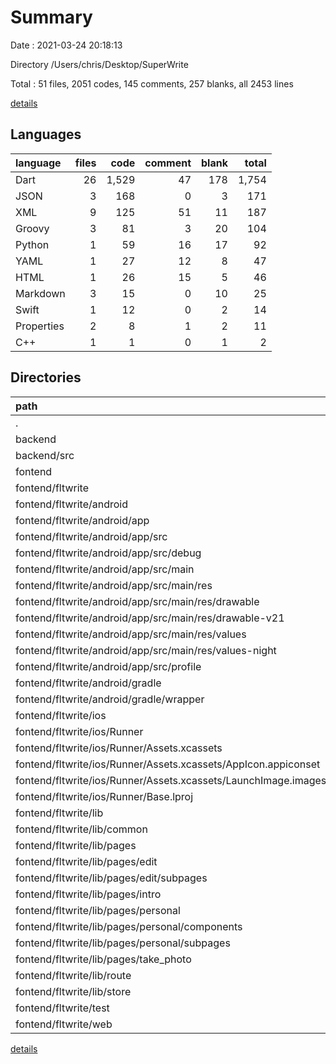 # Summary

Date : 2021-03-24 20:18:13

Directory /Users/chris/Desktop/SuperWrite

Total : 51 files,  2051 codes, 145 comments, 257 blanks, all 2453 lines

[details](details.md)

## Languages
| language | files | code | comment | blank | total |
| :--- | ---: | ---: | ---: | ---: | ---: |
| Dart | 26 | 1,529 | 47 | 178 | 1,754 |
| JSON | 3 | 168 | 0 | 3 | 171 |
| XML | 9 | 125 | 51 | 11 | 187 |
| Groovy | 3 | 81 | 3 | 20 | 104 |
| Python | 1 | 59 | 16 | 17 | 92 |
| YAML | 1 | 27 | 12 | 8 | 47 |
| HTML | 1 | 26 | 15 | 5 | 46 |
| Markdown | 3 | 15 | 0 | 10 | 25 |
| Swift | 1 | 12 | 0 | 2 | 14 |
| Properties | 2 | 8 | 1 | 2 | 11 |
| C++ | 1 | 1 | 0 | 1 | 2 |

## Directories
| path | files | code | comment | blank | total |
| :--- | ---: | ---: | ---: | ---: | ---: |
| . | 51 | 2,051 | 145 | 257 | 2,453 |
| backend | 1 | 59 | 16 | 17 | 92 |
| backend/src | 1 | 59 | 16 | 17 | 92 |
| fontend | 49 | 1,990 | 129 | 239 | 2,358 |
| fontend/fltwrite | 49 | 1,990 | 129 | 239 | 2,358 |
| fontend/fltwrite/android | 12 | 153 | 53 | 31 | 237 |
| fontend/fltwrite/android/app | 8 | 110 | 52 | 20 | 182 |
| fontend/fltwrite/android/app/src | 7 | 64 | 49 | 9 | 122 |
| fontend/fltwrite/android/app/src/debug | 1 | 4 | 3 | 1 | 8 |
| fontend/fltwrite/android/app/src/main | 5 | 56 | 43 | 7 | 106 |
| fontend/fltwrite/android/app/src/main/res | 4 | 26 | 32 | 6 | 64 |
| fontend/fltwrite/android/app/src/main/res/drawable | 1 | 4 | 7 | 2 | 13 |
| fontend/fltwrite/android/app/src/main/res/drawable-v21 | 1 | 4 | 7 | 2 | 13 |
| fontend/fltwrite/android/app/src/main/res/values | 1 | 9 | 9 | 1 | 19 |
| fontend/fltwrite/android/app/src/main/res/values-night | 1 | 9 | 9 | 1 | 19 |
| fontend/fltwrite/android/app/src/profile | 1 | 4 | 3 | 1 | 8 |
| fontend/fltwrite/android/gradle | 1 | 5 | 1 | 1 | 7 |
| fontend/fltwrite/android/gradle/wrapper | 1 | 5 | 1 | 1 | 7 |
| fontend/fltwrite/ios | 7 | 222 | 2 | 9 | 233 |
| fontend/fltwrite/ios/Runner | 7 | 222 | 2 | 9 | 233 |
| fontend/fltwrite/ios/Runner/Assets.xcassets | 3 | 148 | 0 | 4 | 152 |
| fontend/fltwrite/ios/Runner/Assets.xcassets/AppIcon.appiconset | 1 | 122 | 0 | 1 | 123 |
| fontend/fltwrite/ios/Runner/Assets.xcassets/LaunchImage.imageset | 2 | 26 | 0 | 3 | 29 |
| fontend/fltwrite/ios/Runner/Base.lproj | 2 | 61 | 2 | 2 | 65 |
| fontend/fltwrite/lib | 25 | 1,522 | 31 | 172 | 1,725 |
| fontend/fltwrite/lib/common | 2 | 125 | 2 | 18 | 145 |
| fontend/fltwrite/lib/pages | 15 | 1,079 | 18 | 89 | 1,186 |
| fontend/fltwrite/lib/pages/edit | 2 | 157 | 5 | 21 | 183 |
| fontend/fltwrite/lib/pages/edit/subpages | 1 | 55 | 0 | 6 | 61 |
| fontend/fltwrite/lib/pages/intro | 1 | 24 | 0 | 4 | 28 |
| fontend/fltwrite/lib/pages/personal | 11 | 842 | 10 | 56 | 908 |
| fontend/fltwrite/lib/pages/personal/components | 5 | 255 | 1 | 17 | 273 |
| fontend/fltwrite/lib/pages/personal/subpages | 5 | 510 | 8 | 33 | 551 |
| fontend/fltwrite/lib/pages/take_photo | 1 | 56 | 3 | 8 | 67 |
| fontend/fltwrite/lib/route | 1 | 23 | 0 | 3 | 26 |
| fontend/fltwrite/lib/store | 5 | 261 | 10 | 59 | 330 |
| fontend/fltwrite/test | 1 | 7 | 16 | 6 | 29 |
| fontend/fltwrite/web | 2 | 49 | 15 | 6 | 70 |

[details](details.md)